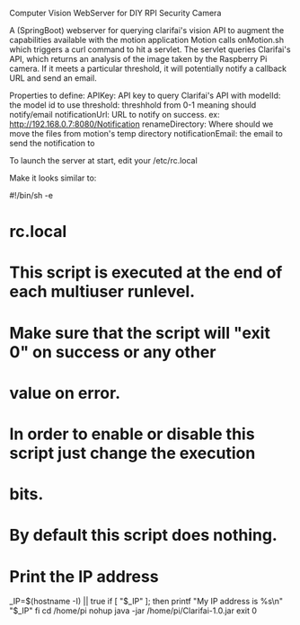 Computer Vision WebServer for DIY RPI Security Camera

A (SpringBoot) webserver for querying clarifai's vision API to augment the capabilities available with the motion application
Motion calls onMotion.sh which triggers a curl command to hit a servlet.  The servlet queries Clarifai's API,
which returns an analysis of the image taken by the Raspberry Pi camera.  If it meets a particular threshold,
it will potentially notify a callback URL and send an email.

Properties to define:
APIKey: API key to query Clarifai's API with
modelId: the model id to use
threshold: threshhold from 0-1 meaning should notify/email
notificationUrl: URL to notify on success.  ex: http://192.168.0.7:8080/Notification
renameDirectory: Where should we move the files from motion's temp directory
notificationEmail: the email to send the notification to

To launch the server at start, edit your /etc/rc.local 

Make it looks similar to:

#!/bin/sh -e
#
# rc.local
#
# This script is executed at the end of each multiuser runlevel.
# Make sure that the script will "exit 0" on success or any other
# value on error.
#
# In order to enable or disable this script just change the execution
# bits.
#
# By default this script does nothing.

# Print the IP address
_IP=$(hostname -I) || true
if [ "$_IP" ]; then
  printf "My IP address is %s\n" "$_IP"
fi
cd /home/pi
nohup java -jar /home/pi/Clarifai-1.0.jar
exit 0
